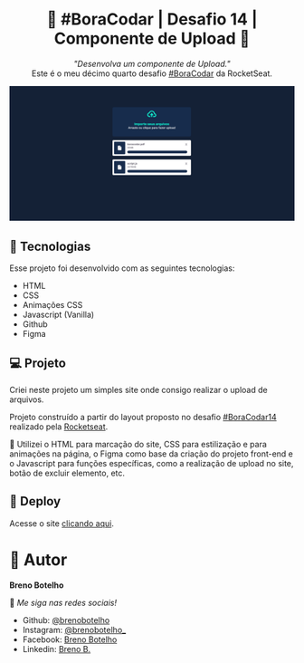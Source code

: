 <h1 align="center"> 👾 #BoraCodar | Desafio 14 | Componente de Upload 👾 </h1>

<p align="center">
    <i> "Desenvolva um componente de Upload." </i> 
    <br> Este é o meu décimo quarto desafio <a href="https://boracodar.dev/">#BoraCodar</a> da RocketSeat.
</p>

![..](./print14.png)

## 🚀 Tecnologias

Esse projeto foi desenvolvido com as seguintes tecnologias:

- HTML
- CSS
- Animações CSS
- Javascript (Vanilla)
- Github
- Figma

## 💻 Projeto

Criei neste projeto um simples site onde consigo realizar o upload de arquivos. <br>

Projeto construído a partir do layout proposto no desafio [#BoraCodar14](https://www.figma.com/community/file/1225440656930547927/%23boraCodar---Desafio-14) realizado pela [Rocketseat](https://rocketseat.com.br). <br>

📌 Utilizei o HTML para marcação do site, CSS para estilização e para animações na página, o Figma como base da criação do projeto front-end e o Javascript para funções específicas, como a realização de upload no site, botão de excluir elemento, etc.


## 📑 Deploy

Acesse o site [clicando aqui](https://brenobotelho.github.io/boracodar/desafio14/).

# 👤 Autor

**Breno Botelho**

👾 _Me siga nas redes sociais!_

- Github: [@brenobotelho](https://github.com/brenobotelho)
- Instagram: [@brenobotelho_](https://instagram.com/@brenobotelho_)
- Facebook: [Breno Botelho](https://facebook.com/BrenooBotelho)
- Linkedin: [Breno B.](https://br.linkedin.com/in/breno-botelho?trk=public_profile_browsemap)
